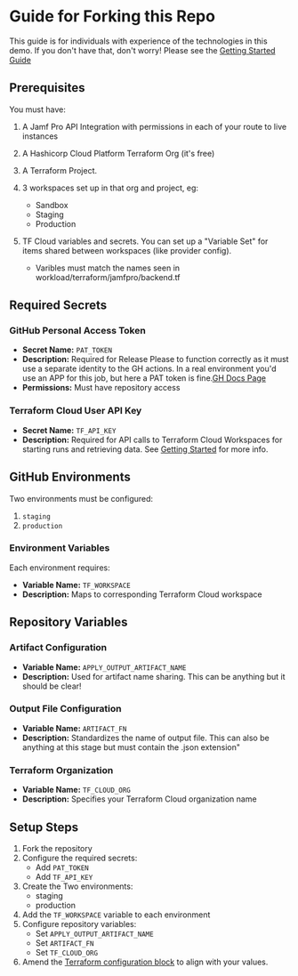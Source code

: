 # Guide for Forking this Repo

This guide is for individuals with experience of the technologies in this demo. If you don't have that, don't worry! Please see the [Getting Started Guide](./docs/getting-started.md)

## Prerequisites
You must have:
1. A Jamf Pro API Integration with permissions in each of your route to live instances
2. A Hashicorp Cloud Platform Terraform Org (it's free)
3. A Terraform Project.
4. 3 workspaces set up in that org and project, eg:
   - Sandbox
   - Staging
   - Production

5. TF Cloud variables and secrets. You can set up a "Variable Set" for items shared between workspaces (like provider config).
   - Varibles must match the names seen in workload/terraform/jamfpro/backend.tf
   

## Required Secrets

### GitHub Personal Access Token
- **Secret Name:** `PAT_TOKEN`
- **Description:** Required for Release Please to function correctly as it must use a separate identity to the GH actions. In a real environment you'd use an APP for this job, but here a PAT token is fine.[GH Docs Page](https://docs.github.com/en/authentication/keeping-your-account-and-data-secure/managing-your-personal-access-tokens)
- **Permissions:** Must have repository access

### Terraform Cloud User API Key
- **Secret Name:** `TF_API_KEY`
- **Description:** Required for API calls to Terraform Cloud Workspaces for starting runs and retrieving data. See [Getting Started](./docs/getting-started.md) for more info.


## GitHub Environments
Two environments must be configured:

1. `staging`
2. `production`

### Environment Variables
Each environment requires:
- **Variable Name:** `TF_WORKSPACE`
- **Description:** Maps to corresponding Terraform Cloud workspace


## Repository Variables

### Artifact Configuration
- **Variable Name:** `APPLY_OUTPUT_ARTIFACT_NAME`
- **Description:** Used for artifact name sharing. This can be anything but it should be clear!

### Output File Configuration
- **Variable Name:** `ARTIFACT_FN`
- **Description:** Standardizes the name of output file. This can also be anything at this stage but must contain the .json extension"

### Terraform Organization
- **Variable Name:** `TF_CLOUD_ORG`
- **Description:** Specifies your Terraform Cloud organization name


## Setup Steps
1. Fork the repository
2. Configure the required secrets:
   - Add `PAT_TOKEN`
   - Add `TF_API_KEY`
3. Create the Two environments:
   - staging
   - production
4. Add the `TF_WORKSPACE` variable to each environment
5. Configure repository variables:
   - Set `APPLY_OUTPUT_ARTIFACT_NAME`
   - Set `ARTIFACT_FN`
   - Set `TF_CLOUD_ORG`
6. Amend the [Terraform configuration block](./workload/terraform/jamfpro/backend.tf) to align with your values.
